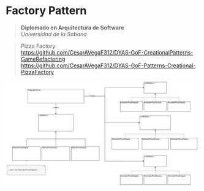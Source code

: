 # Factory Pattern
> **Diplomado en Arquitectura de Software** </br> 
> *Universidad de la Sabana* </br>

> Pizza Factory </br>
> https://github.com/CesarAVegaF312/DYAS-GoF-CreationalPatterns-GameRefactoring </br>
> https://github.com/CesarAVegaF312/DYAS-GoF-Patterns-Creational-PizzaFactory </br>

![factory-creational-pattern](./assets/factory-creational-pattern.svg)
